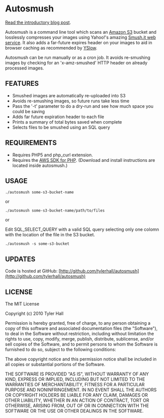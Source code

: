 Autosmush
=========

[Read the introductory blog post](http://clickontyler.com/blog/2010/10/automatically-compressing-your-amazon-s3-images-using-yahoos-smush-it-service/).

Autosmush is a command line tool which scans an [Amazon S3](http://aws.amazon.com/s3/) bucket
and losslessly compresses your images using Yahoo!'s amazing
[Smush.it web service](http://developer.yahoo.com/yslow/smushit/). It also adds a far-future
expires header on your images to aid in browser caching as recommended by
[YSlow](http://developer.yahoo.com/yslow/).

Autosmush can be run manually or as a cron job. It avoids re-smushing images by checking for an
'x-amz-smushed' HTTP header on already processed images.

FEATURES
--------

 * Smushed images are automatically re-uploaded into S3
 * Avoids re-smushing images, so future runs take less time
 * Pass the '-t' parameter to do a dry-run and see how much space you could be saving
 * Adds far future expiration header to each file
 * Prints a summary of total bytes saved when complete
 * Selects files to be smushed using an SQL query

REQUIREMENTS
------------

 * Requires PHP5 and php_curl extension.
 * Requires the [AWS SDK for PHP](http://aws.amazon.com/sdkforphp/). (Download and install instructions are located inside autosmush.)

USAGE
-----

`./autosmush some-s3-bucket-name`

or

`./autosmush some-s3-bucket-name/path/to/files`

or 

Edit SQL_SELECT_QUERY with a valid SQL query selecting only one colomn with the location of the file in the S3 bucket.

`./autosmush -s some-s3-bucket`


UPDATES
-------

Code is hosted at GitHub: [http://github.com/tylerhall/autosmush](http://github.com/tylerhall/autosmush)

LICENSE
-------

The MIT License

Copyright (c) 2010 Tyler Hall <tylerhall AT gmail DOT com>

Permission is hereby granted, free of charge, to any person obtaining a copy
of this software and associated documentation files (the "Software"), to deal
in the Software without restriction, including without limitation the rights
to use, copy, modify, merge, publish, distribute, sublicense, and/or sell
copies of the Software, and to permit persons to whom the Software is
furnished to do so, subject to the following conditions:

The above copyright notice and this permission notice shall be included in
all copies or substantial portions of the Software.

THE SOFTWARE IS PROVIDED "AS IS", WITHOUT WARRANTY OF ANY KIND, EXPRESS OR
IMPLIED, INCLUDING BUT NOT LIMITED TO THE WARRANTIES OF MERCHANTABILITY,
FITNESS FOR A PARTICULAR PURPOSE AND NONINFRINGEMENT. IN NO EVENT SHALL THE
AUTHORS OR COPYRIGHT HOLDERS BE LIABLE FOR ANY CLAIM, DAMAGES OR OTHER
LIABILITY, WHETHER IN AN ACTION OF CONTRACT, TORT OR OTHERWISE, ARISING FROM,
OUT OF OR IN CONNECTION WITH THE SOFTWARE OR THE USE OR OTHER DEALINGS IN
THE SOFTWARE.
